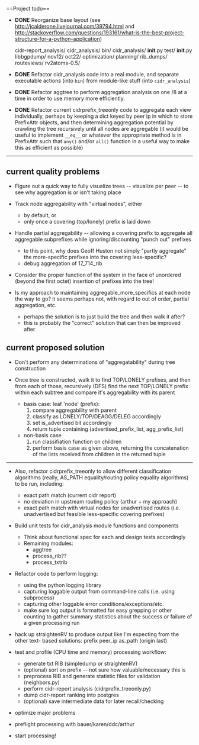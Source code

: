 ==Project todo==

* **DONE** Reorganize base layout
(see http://jcalderone.livejournal.com/39794.html and
http://stackoverflow.com/questions/193161/what-is-the-best-project-structure-for-a-python-application)

    cidr-report_analysis/
      cidr_analysis/
        bin/
        cidr_analysis/
          __init__.py
          test/
            __init__.py
      libbgpdump/
      nov12/
      oct22/
      optimization/
      planning/
      rib_dumps/
      routeviews/
      rv2atoms-0.5/

* **DONE** Refactor cidr\_analysis code into a real module, and separate executable
actions (into `bin`) from module-like stuff (into `cidr_analysis`)

* **DONE** Refactor aggtree to perform aggregation analysis on one /8 at a time in order
to use memory more efficiently.

* **DONE** Refactor current cidrprefix\_treeonly code to aggregate each view
individually, perhaps by keeping a dict keyed by peer ip in which to store
PrefixAttr objects, and then determining aggregation potential by crawling the
tree recursively until all nodes are aggregable (it would be useful to
implement `__eq__` or whatever the appropriate method is in PrefixAttr such
that `any()` and/or `all()` function in a useful way to make this as efficient
as possible)

--------------------------------------------------------------------------------

## current quality problems

* Figure out a quick way to fully visualize trees -- visualize per peer -- to
see why aggregation is or isn't taking place

* Track node aggregability with "virtual nodes", either
    - by default, or
    - only once a covering (top/lonely) prefix is laid down

* Handle partial aggregability -- allowing a covering prefix to aggregate all aggregable subprefixes while ignoring/discounting "punch out" prefixes
    - to this point, why does Geoff Huston not simply "partly aggregate" the
    more-specific prefixes into the covering less-specific?
    - debug aggregation of 17_714_rib

* Consider the proper function of the system in the face of unordered (beyond
the first octet) insertion of prefixes into the tree!

* Is my approach to maintaining aggregable\_more\_specifics at each node the way
to go? it seems perhaps not, with regard to out of order, partial aggregation,
etc.
    - perhaps the solution is to just build the tree and then walk it after?
    - this is probably the "correct" solution that can then be improved after

## current proposed solution

* Don't perform any determinations of "aggregatability" during tree construction

* Once tree is constructed, walk it to find TOP/LONELY prefixes, and then from
each of those, recursively (DFS) find the next TOP/LONELY prefix within each
subtree and compare it's aggregability with its parent
    - basis case: leaf 'node' (prefix):
        1. compare aggregability with parent
        2. classify as LONELY/TOP/DEAGG/DELEG accordingly
        3. set is_advertised bit accordingly
        4. return tuple containing (advertised_prefix_list, agg_prefix_list)
    - non-basis case
        1. run classifiation function on children
        2. perform basis case as given above, returning the concatenation of the
           lists received from children in the returned tuple

-------------------------------------------------------------------------------

* Also, refactor cidrprefix\_treeonly to allow different classification
algorithms (really, AS\_PATH equality/routing policy equality algorithms) to
be run, including:
    - exact path match (current cidr report)
    - no deviation in upstream routing policy (arthur + my approach)
    - exact path match with virtual nodes for unadvertised routes
      (i.e. unadvertised but feasible less-specific covering prefixes)

* Build unit tests for cidr\_analysis module functions and components
    - Think about functional spec for each and design tests accordingly
    - Remaining modules:
        - aggtree
        - process_rib??
        - process_txtrib

* Refactor code to perform logging:
    - using the python logging library
    - capturing loggable output from command-line calls (i.e. using subprocess)
    - capturing other loggable error conditions/exceptions/etc.
    - make sure log output is formatted for easy grepping or other counting
      to gather summary statistics about the success or failure of a given
      processing run

* hack up straightenRV to produce output like I'm expecting from the other text-
based solutions:
    prefix peer_ip as_path (origin last)

* test and profile (CPU time and memory) processing workflow:
    - generate txt RIB (simpledump or straightenRV)
    - (optional) sort on prefix -- not sure how valuable/necessary this is
    - preprocess RIB and generate statistic files for validation (neighbors.py)
    - perform cidr-report analysis (cidrprefix_treeonly.py)
    - dump cidr-report ranking into postgres
    - (optional) save intermediate data for later recall/checking

* optimize major problems

* preflight processing with bauer/karen/ddc/arthur

* start processing!
